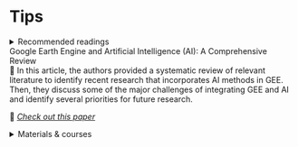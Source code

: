 # Tips

<details>
  <summary>Recommended readings</summary>
<summary>Fifty years of Landsat science and impacts</summary>

  Uncover the incredible story of Landsat's 50-year journey! Discover how this pioneering remote sensing technology has transformed our understanding of Earth and its dynamic changes.

📰 [*Check out this paper*](https://www.sciencedirect.com/science/article/pii/S0034425722003054)

![Reading (1)](https://github.com/rafaelatiengo/Tips/assets/77443417/0390d1e9-d05b-4375-a111-2dec75f8cd3c)
<div align="center" width="50px">
<img src="![Reading (1)](https://github.com/rafaelatiengo/Tips/assets/77443417/0390d1e9-d05b-4375-a111-2dec75f8cd3c)" />
</div>

<summary> Google Earth Engine: A Global Analysis and Future Trends</summary>
Are you interested in understanding the primary applications of the Google Earth Engine? 
Would you like to know which articles are most frequently cited? 
Which nations are at the forefront of utilizing this platform?

📰 [*Check out this paper*](https://www.mdpi.com/2072-4292/15/14/3675)

![1690799235546](https://github.com/rafaelatiengo/Tips/assets/77443417/06179c48-65da-4a84-a458-0427474bb86f)
<div align="center" width="50px">
<img src="![Reading (1)](![1690799235546](https://github.com/rafaelatiengo/Tips/assets/77443417/06179c48-65da-4a84-a458-0427474bb86f)" />
</div>
</details>

<summary> Google Earth Engine and Artificial Intelligence (AI): A Comprehensive Review</summary>
📄 In this article, the authors provided a systematic review of relevant literature to identify recent research that incorporates AI methods in GEE.
Then, they discuss some of the major challenges of integrating GEE and AI and identify several priorities for future research.

📰 [*Check out this paper*](https://www.mdpi.com/2072-4292/14/14/3253)

</details>

<details>
<summary>Materials & courses</summary>
</details>

